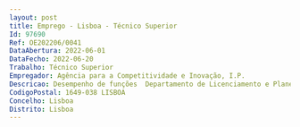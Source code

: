 ```yaml
--- 
layout: post
title: Emprego - Lisboa - Técnico Superior
Id: 97690
Ref: OE202206/0041
DataAbertura: 2022-06-01
DataFecho: 2022-06-20
Trabalho: Técnico Superior
Empregador: Agência para a Competitividade e Inovação, I.P.
Descricao: Desempenho de funções  Departamento de Licenciamento e Planeamento Industrial do Norte inserido na Direção de Proximidade Regional e Licenciamento, cujas competências estão descritas no número 19 da Deliberação n.º 486 2015, publicada no DR, 2.ª série, de 8 de abril. Descrição das funções  Apoiar no âmbito da gestão da Plataforma Tecnológica do SIR, integrada com o SILIAMB, nas diferentes vertentes que a integram e das quais relevam o	Monitorização do funcionamento,o	Desenvolvimento de novas funcionalidades e serviços,o	Articulação e participação em reuniões com entidades,o	Dinamização das áreas de suporte,o	Apoio aos utilizadores (entidades e empresas)Apoio ao desenvolvimento de novos projetos na área informática Elaboração de conteúdos informativos, para disponibilização às empresas de forma dirigida através dos canais de comunicação do IAPMEI Apoio a empresas e a investidores no cumprimento das formalidades previstas no Sistema da Indústria Responsável (DL 169 2012, na redação atual), e intermediação com estruturas públicas e privadas da envolvente empresarial Participação em ações de formação e capacitação.
CodigoPostal: 1649-038 LISBOA
Concelho: Lisboa
Distrito: Lisboa
--- 
```

